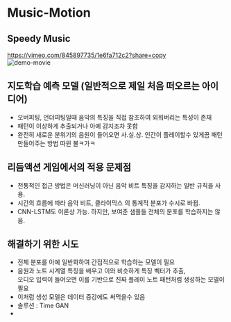 # Music-Motion
## Speedy Music      
https://vimeo.com/845897735/1e6fa712c2?share=copy  
![demo-movie](https://github.com/melody-sigma/LOLMusiK/assets/36034521/fae80781-09dd-48af-a02b-942b04238d37)  

## 지도학습 예측 모델 (일반적으로 제일 처음 떠오르는 아이디어)   
  - 오버피팅, 언더피팅일때 음악의 특징을 직접 참조하여 외워버리는 특성이 존재  
  - 패턴이 이상하게 추출되거나 아예 감지조차 못함  
  - 완전히 새로운 분위기의 음원이 들어오면 사.실.상. 인간이 플레이할수 있게끔 패턴 만들어주는 방법 따윈 불ㅋ가ㅋ  

## 리듬액션 게임에서의 적용 문제점  
  - 전통적인 접근 방법은 
머신러닝이 아닌 음악 비트 특징을 감지하는 일반 규칙을 사용.  
  - 시간의 흐름에 따라 음악 비트, 클라이막스 의 통계적 분포가 수시로 바뀜.  
  - CNN-LSTM도 이론상 가능. 하지만, 보여준 샘플들 전체의 분포를 학습하지는 않음.  

## 해결하기 위한 시도  
  - 전체 분포를 아예 일반화하여 간접적으로 학습하는 모델이 필요  
  - 음원과 노트 시계열 특징을 배우고 이와 비슷하게 특징 벡터가 추출,  
오디오 입력이 들어오면 이를 기반으로 진짜 플레이 노트 패턴처럼 생성하는 모델이 필요  
  - 이처럼 생성 모델은 데이터 증강에도 써먹을수 있음  
  - 솔루션 : Time GAN
  - 
